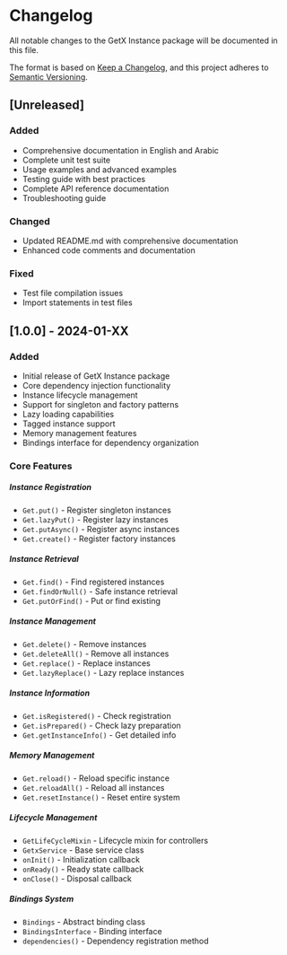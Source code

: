 # Changelog

All notable changes to the GetX Instance package will be documented in this file.

The format is based on [Keep a Changelog](https://keepachangelog.com/en/1.0.0/),
and this project adheres to [Semantic Versioning](https://semver.org/spec/v2.0.0.html).

## [Unreleased]

### Added

- Comprehensive documentation in English and Arabic
- Complete unit test suite
- Usage examples and advanced examples
- Testing guide with best practices
- Complete API reference documentation
- Troubleshooting guide

### Changed

- Updated README.md with comprehensive documentation
- Enhanced code comments and documentation

### Fixed

- Test file compilation issues
- Import statements in test files

## [1.0.0] - 2024-01-XX

### Added

- Initial release of GetX Instance package
- Core dependency injection functionality
- Instance lifecycle management
- Support for singleton and factory patterns
- Lazy loading capabilities
- Tagged instance support
- Memory management features
- Bindings interface for dependency organization

### Core Features

##### Instance Registration

- `Get.put()` - Register singleton instances
- `Get.lazyPut()` - Register lazy instances
- `Get.putAsync()` - Register async instances
- `Get.create()` - Register factory instances

##### Instance Retrieval

- `Get.find()` - Find registered instances
- `Get.findOrNull()` - Safe instance retrieval
- `Get.putOrFind()` - Put or find existing

##### Instance Management

- `Get.delete()` - Remove instances
- `Get.deleteAll()` - Remove all instances
- `Get.replace()` - Replace instances
- `Get.lazyReplace()` - Lazy replace instances

##### Instance Information

- `Get.isRegistered()` - Check registration
- `Get.isPrepared()` - Check lazy preparation
- `Get.getInstanceInfo()` - Get detailed info

##### Memory Management

- `Get.reload()` - Reload specific instance
- `Get.reloadAll()` - Reload all instances
- `Get.resetInstance()` - Reset entire system

##### Lifecycle Management

- `GetLifeCycleMixin` - Lifecycle mixin for controllers
- `GetxService` - Base service class
- `onInit()` - Initialization callback
- `onReady()` - Ready state callback
- `onClose()` - Disposal callback

##### Bindings System

- `Bindings` - Abstract binding class
- `BindingsInterface` - Binding interface
- `dependencies()` - Dependency registration method
